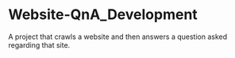 # Website-QnA_Development
A project that crawls a website and then answers a question asked regarding that site.